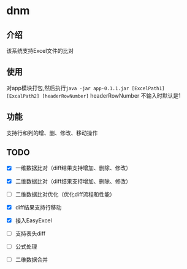 # dnm

## 介绍

该系统支持Excel文件的比对

## 使用

对app模块打包,然后执行`java -jar app-0.1.1.jar [ExcelPath1] [ExcalPath2] [headerRowNumber]`
headerRowNumber 不输入时默认是1

## 功能

支持行和列的增、删、修改、移动操作

## TODO

 - [x] 一维数据比对（diff结果支持增加、删除、修改）
 - [x] 二维数据比对（diff结果支持增加、删除、修改）
 - [ ] 二维数据比对优化（优化diff流程和性能） 
 - [x] diff结果支持行移动
 - [x] 接入EasyExcel
 - [ ] 支持表头diff
 - [ ] 公式处理
 - [ ] 二维数据合并
 
